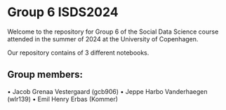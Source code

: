 # Group 6 ISDS2024
Welcome to the repository for Group 6 of the Social Data Science course attended in the summer of 2024 at the University of Copenhagen.

Our repository contains of 3 different notebooks.

## Group members:
• Jacob Grenaa Vestergaard (gcb906)
• Jeppe Harbo Vanderhaegen (wlr139)
• Emil Henry Erbas (Kommer)

